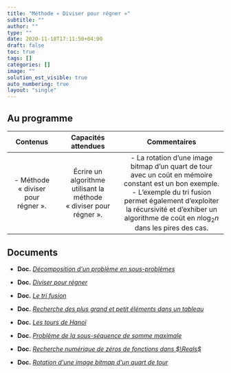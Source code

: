 ```yaml
---
title: "Méthode « Diviser pour régner »"
subtitle: ""
author: ""
type: ""
date: 2020-11-18T17:11:50+04:00
draft: false
toc: true
tags: []
categories: []
image: ""
solution_est_visible: true
auto_numbering: true
layout: "single"
---
```


## Au programme

| Contenus | Capacités attendues | Commentaires |
|:-:|:-:|:-:|
| - Méthode «&nbsp;diviser pour régner&nbsp;». | Écrire un algorithme utilisant la méthode «&nbsp;diviser pour régner&nbsp;».  | - La rotation d’une image bitmap d’un quart de tour avec un coût en mémoire constant est un bon exemple.<br />- L’exemple du tri fusion permet également d’exploiter la récursivité et d’exhiber un algorithme de coût en $n \log_2 n$ dans les pires des cas. |

## Documents

- **Doc.** [*Décomposition d'un problème en sous-problèmes*](0-decomposition-pb)

- **Doc.** [*Diviser pour régner*](0-diviser-pour-regner)

- **Doc.** [*Le tri fusion*](1-tri-fusion)

- **Doc.** [*Recherche des plus grand et petit éléments dans un tableau*](2-minmax)

- **Doc.** [*Les tours de Hanoï*](3-tour-hanoi)

- **Doc.** [*Problème de la sous-séquence de somme maximale*](4-max-somme-sous-tableau)

- **Doc.** [*Recherche numérique de zéros de fonctions dans $\Reals$*](5-recherche-zero)

- **Doc.** [*Rotation d'une image bitmap d'un quart de tour*](5-rotation-image)
